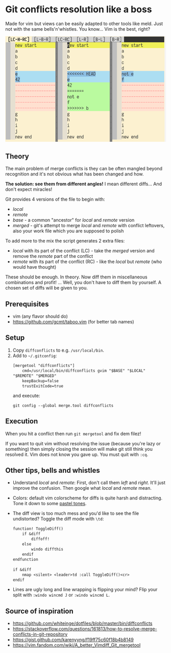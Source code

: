 # Git conflicts resolution like a boss

Made for vim but views can be easily adapted to other tools like meld.
Just not with the same bells'n'whistles. You know... Vim is the best, right?

![screenshot](doc/screenshot.gif)

## Theory

The main problem of merge conflicts is they can be often mangled beyond
recognition and it's not obvious what has been changed and how.

**The solution: see them from different angles!** I mean different diffs... And
don't expect miracles!

Git provides 4 versions of the file to begin with:
* _local_
* _remote_
* _base_ - a common "ancestor" for _local_ and _remote_ version
* _merged_ - git's attempt to merge _local_ and _remote_ with conflict leftovers,
  also your work file which you are supposed to polish

To add more to the mix the script generates 2 extra files:
* _local_ with its part of the conflict (LC) - take the _merged_ version and
  remove the _remote_ part of the conflict
* _remote_ with its part of the conflict (RC) - like the _local_ but _remote_
  (who would have thought)

These should be enough. In theory. Now diff them in miscellaneous combinations and profit! ... Well, you don't have to diff them by yourself. A chosen set of diffs will be given to you.

## Prerequisites

* vim (any flavor should do)
* https://github.com/gcmt/taboo.vim (for better tab names)

## Setup

1. Copy `diffconflicts` to e.g. `/usr/local/bin`.
1. Add to `~/.gitconfig`:
    ```
    [mergetool "diffconflicts"]
        cmd=/usr/local/bin/diffconflicts gvim "$BASE" "$LOCAL" "$REMOTE" "$MERGED"
        keepBackup=false
        trustExitCode=true
    ```
    and execute:
    ```
    git config --global merge.tool diffconflicts
    ```

## Execution

When you hit a conflict then run `git mergetool` and fix dem filez!

If you want to quit vim without resolving the issue (because you're lazy or
something) then simply closing the session will make git still think you
resolved it. Vim does not know you gave up. You must quit with `:cq`.

## Other tips, bells and whistles

* Understand *local* and *remote*: First, don't call them _left_ and _right_.
  It'll just improve the confusion. Then google what _local_ and _remote_ mean.

* Colors: default vim colorscheme for diffs is quite harsh and distracting.
  Tone it down to some [pastel tones](https://www.dummies.com/art-center/performing-arts/drawing/pastels-for-dummies-cheat-sheet/).

* The diff view is too much mess and you'd like to see the file undistorted?
  Toggle the diff mode with `\td`:

    ```
    function! ToggleDiff()
        if &diff
            diffoff!
        else
            windo diffthis
        endif
    endfunction

    if &diff
        nmap <silent> <leader>td :call ToggleDiff()<cr>
    endif
    ```

* Lines are ugly long and line wrapping is flipping your mind? Flip your split
  with `:windo wincmd J` or `:windo wincmd L`.

## Source of inspiration
* https://github.com/whiteinge/dotfiles/blob/master/bin/diffconflicts
* https://stackoverflow.com/questions/161813/how-to-resolve-merge-conflicts-in-git-repository
* https://gist.github.com/karenyyng/f19ff75c60f18b4b8149
* https://vim.fandom.com/wiki/A_better_Vimdiff_Git_mergetool
